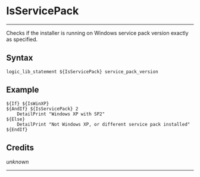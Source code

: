 # IsServicePack

---

Checks if the installer is running on Windows service pack version exactly as specified.

## Syntax

	logic_lib_statement ${IsServicePack} service_pack_version

## Example

	${If} ${IsWinXP}
	${AndIf} ${IsServicePack} 2
		DetailPrint "Windows XP with SP2"
	${Else}
		DetailPrint "Not Windows XP, or different service pack installed"
	${EndIf}

## Credits

*unknown*

---

